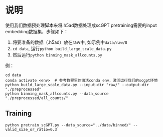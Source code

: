 # 说明

使用我们数据预处理脚本来将.h5ad数据处理成scGPT pretraining需要的input embedding数据集，步骤如下：
1. 将要准备的数据（.h5ad）放在raw中, 如示例中`data/raw/8`
2. `cd data`, 运行`python build_large_scale_data.py`
3. 然后运行`python binning_mask_allcounts.py`

例：
```shell
cd data
conda activate <env>  # 参考教程里的激活conda env，激活运行我们的scgpt环境
python build_large_scale_data.py --input-dir "raw/" --output-dir "./preprocessed" 
python binning_mask_allcounts.py --data_source "./preprocessed/all_counts/"
```

## Training

```
python pretrain_scGPT.py --data_source="../data/binned/" --valid_size_or_ratio=0.3

```